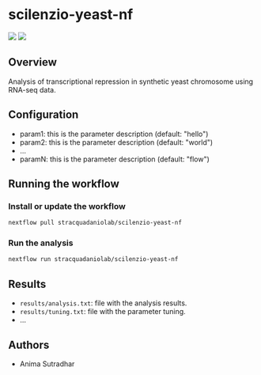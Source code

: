 # scilenzio-yeast-nf

![](https://img.shields.io/badge/current_version-0.7.0-blue)
![](https://github.com/stracquadaniolab/scilenzio-yeast-nf/workflows/build/badge.svg)
## Overview
Analysis of transcriptional repression in synthetic yeast chromosome using RNA-seq data.

## Configuration

- param1: this is the parameter description (default: "hello")
- param2: this is the parameter description (default: "world")
- ...
- paramN: this is the parameter description (default: "flow")

## Running the workflow

### Install or update the workflow

```bash
nextflow pull stracquadaniolab/scilenzio-yeast-nf
```

### Run the analysis

```bash
nextflow run stracquadaniolab/scilenzio-yeast-nf
```

## Results

- `results/analysis.txt`: file with the analysis results.
- `results/tuning.txt`: file with the parameter tuning.
- ...

## Authors

- Anima Sutradhar
